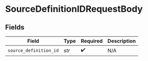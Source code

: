 # SourceDefinitionIDRequestBody


## Fields

| Field                  | Type                   | Required               | Description            |
| ---------------------- | ---------------------- | ---------------------- | ---------------------- |
| `source_definition_id` | *str*                  | :heavy_check_mark:     | N/A                    |
